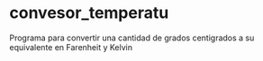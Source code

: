 # convesor_temperatu
Programa para convertir una cantidad de grados centigrados a su equivalente en Farenheit y Kelvin 
